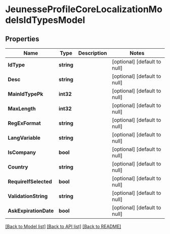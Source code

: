 # JeunesseProfileCoreLocalizationModelsIdTypesModel

## Properties
Name | Type | Description | Notes
------------ | ------------- | ------------- | -------------
**IdType** | **string** |  | [optional] [default to null]
**Desc** | **string** |  | [optional] [default to null]
**MainIdTypePk** | **int32** |  | [optional] [default to null]
**MaxLength** | **int32** |  | [optional] [default to null]
**RegExFormat** | **string** |  | [optional] [default to null]
**LangVariable** | **string** |  | [optional] [default to null]
**IsCompany** | **bool** |  | [optional] [default to null]
**Country** | **string** |  | [optional] [default to null]
**RequireIfSelected** | **bool** |  | [optional] [default to null]
**ValidationString** | **string** |  | [optional] [default to null]
**AskExpirationDate** | **bool** |  | [optional] [default to null]

[[Back to Model list]](../README.md#documentation-for-models) [[Back to API list]](../README.md#documentation-for-api-endpoints) [[Back to README]](../README.md)


